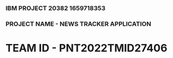 ### IBM PROJECT 20382 1659718353
### PROJECT NAME - NEWS TRACKER APPLICATION




# TEAM ID - PNT2022TMID27406
